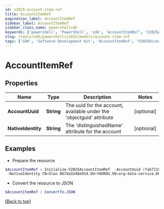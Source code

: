 ```yaml
---
id: v2025-account-item-ref
title: AccountItemRef
pagination_label: AccountItemRef
sidebar_label: AccountItemRef
sidebar_class_name: powershellsdk
keywords: ['powershell', 'PowerShell', 'sdk', 'AccountItemRef', 'V2025AccountItemRef'] 
slug: /tools/sdk/powershell/v2025/models/account-item-ref
tags: ['SDK', 'Software Development Kit', 'AccountItemRef', 'V2025AccountItemRef']
---
```



# AccountItemRef

## Properties

Name | Type | Description | Notes
------------ | ------------- | ------------- | -------------
**AccountUuid** | **String** | The uuid for the account, available under the 'objectguid' attribute | [optional] 
**NativeIdentity** | **String** | The 'distinguishedName' attribute for the account | [optional] 

## Examples

- Prepare the resource
```powershell
$AccountItemRef = Initialize-V2025AccountItemRef  -AccountUuid {fab7119e-004f-4822-9c33-b8d570d6c6a6} `
 -NativeIdentity CN=Glen 067da3248e914,OU=YOUROU,OU=org-data-service,DC=YOURDC,DC=local
```

- Convert the resource to JSON
```powershell
$AccountItemRef | ConvertTo-JSON
```


[[Back to top]](#) 

